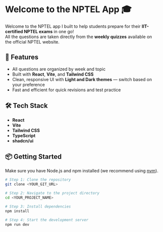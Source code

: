 # Welcome to the NPTEL App 🎓

Welcome to the NPTEL app I built to help students prepare for their **IIT-certified NPTEL exams** in one go!  
All the questions are taken directly from the **weekly quizzes** available on the official NPTEL website.

## 🚀 Features

- All questions are organized by week and topic
- Built with **React**, **Vite**, and **Tailwind CSS**
- Clean, responsive UI with **Light and Dark themes** — switch based on your preference
- Fast and efficient for quick revisions and test practice

## 🛠️ Tech Stack

- **React**
- **Vite**
- **Tailwind CSS**
- **TypeScript**
- **shadcn/ui**

## 📦 Getting Started

Make sure you have Node.js and npm installed (we recommend using [nvm](https://github.com/nvm-sh/nvm#installing-and-updating)).

```bash
# Step 1: Clone the repository
git clone <YOUR_GIT_URL>

# Step 2: Navigate to the project directory
cd <YOUR_PROJECT_NAME>

# Step 3: Install dependencies
npm install

# Step 4: Start the development server
npm run dev
